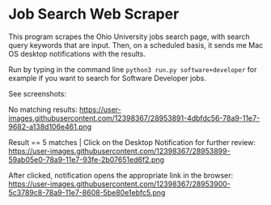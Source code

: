 # Job Search Web Scraper
This program scrapes the Ohio University jobs search page, with search query keywords that are input. 
Then, on a scheduled basis, it sends me Mac OS desktop notifications with the results.

Run by typing in the command line `python3 run.py software+developer` for example if you want to search for Software Developer jobs.

See screenshots:

No matching results:
https://user-images.githubusercontent.com/12398367/28953891-4dbfdc56-78a9-11e7-9682-a138d106e461.png

Result == 5 matches | Click on the Desktop Notification for further review:
https://user-images.githubusercontent.com/12398367/28953899-59ab05e0-78a9-11e7-93fe-2b07651ed6f2.png

After clicked, notification opens the appropriate link in the browser:
https://user-images.githubusercontent.com/12398367/28953900-5c3789c8-78a9-11e7-8608-5be80e1ebfc5.png
